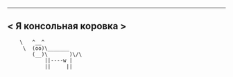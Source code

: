  ______________________
< Я консольная коровка >
 ----------------------
        \   ^__^
         \  (oo)\_______
            (__)\       )\/\
                ||----w |
                ||     ||
